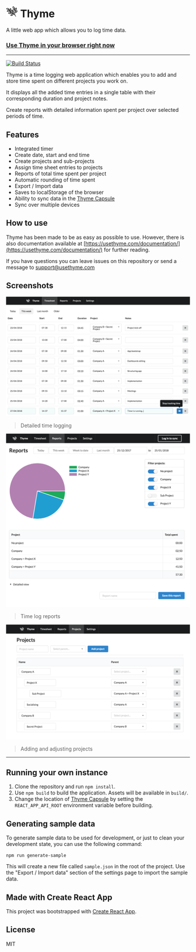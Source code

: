 # ![Thyme](/public/icons/favicon-32x32.png) Thyme

A little web app which allows you to log time data.

### [Use Thyme in your browser right now](https://usethyme.com)

---

[![Build Status](https://travis-ci.org/ThymeApp/thyme.svg?branch=master)](https://travis-ci.org/ThymeApp/thyme)

Thyme is a time logging web application which enables you to add and store time spent on different 
projects you work on.

It displays all the added time entries in a single table with their corresponding duration and
project notes.

Create reports with detailed information spent per project over selected periods of time.

## Features

- Integrated timer
- Create date, start and end time
- Create projects and sub-projects
- Assign time sheet entries to projects
- Reports of total time spent per project
- Automatic rounding of time spent
- Export / Import data
- Saves to localStorage of the browser
- Ability to sync data in the [Thyme Capsule](https://github.com/ThymeApp/thyme-capsule)
- Sync over multiple devices

## How to use

Thyme has been made to be as easy as possible to use. However, there is also documentation available
at [https://usethyme.com/documentation/](https://usethyme.com/documentation/) for further reading.

If you have questions you can leave issues on this repository or send a message to
[support@usethyme.com](mailto:support@usethyme.com)

## Screenshots

![Timesheets screen](/public/screenshots/screenshot_timesheets.png)
> Detailed time logging

![Reports screen](/public/screenshots/screenshot_reports.png)
> Time log reports

![Projects screen](/public/screenshots/screenshot_projects.png)
> Adding and adjusting projects

---

## Running your own instance

1. Clone the repository and run `npm install`.
2. Use `npm build` to build the application. Assets will be available in `build/`.
3. Change the location of [Thyme Capsule](https://github.com/ThymeApp/thyme-capsule) by setting the `REACT_APP_API_ROOT` environment variable before building.

## Generating sample data

To generate sample data to be used for development, or just to clean your development state, you can
use the following command:

```
npm run generate-sample
```

This will create a new file called `sample.json` in the root of the project. Use the "Export / Import data"
section of the settings page to import the sample data.

## Made with Create React App

This project was bootstrapped with [Create React App](https://github.com/facebookincubator/create-react-app).

## License

MIT
